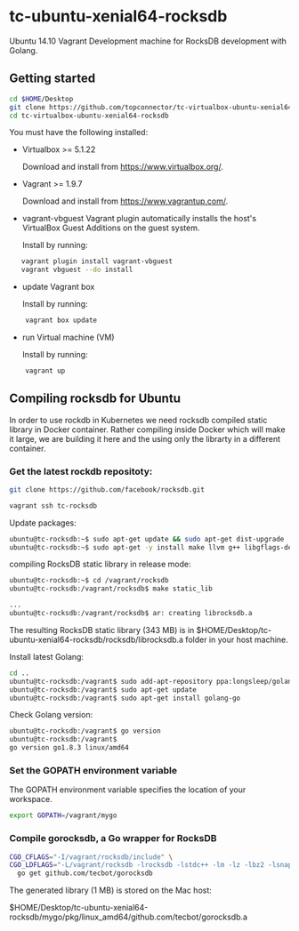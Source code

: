 # tc-ubuntu-xenial64-rocksdb

Ubuntu 14.10 Vagrant Development machine for RocksDB development with Golang.

## Getting started

```bash
cd $HOME/Desktop
git clone https://github.com/topconnector/tc-virtualbox-ubuntu-xenial64-rocksdb.git
cd tc-virtualbox-ubuntu-xenial64-rocksdb
```

You must have the following installed:

* Virtualbox >= 5.1.22

  Download and install from https://www.virtualbox.org/.

* Vagrant >= 1.9.7

  Download and install from https://www.vagrantup.com/.

* vagrant-vbguest Vagrant plugin
  automatically installs the host's VirtualBox Guest Additions on the guest system.

  Install by running: 

```bash
   vagrant plugin install vagrant-vbguest
   vagrant vbguest --do install
```

 
* update Vagrant box

  Install by running: 
    
```bash
    vagrant box update
```
    
* run Virtual machine (VM)

  Install by running: 
  
```bash
    vagrant up
```

## Compiling rocksdb for Ubuntu

In order to use rockdb in Kubernetes we need rocksdb compiled static library in Docker container. Rather compiling
inside Docker which will make it large, we are building it here and the using only the librarty in a different container.

### Get the latest rockdb repositoty:

```bash
git clone https://github.com/facebook/rocksdb.git
```

```bash
vagrant ssh tc-rocksdb
```

Update packages:

```bash
ubuntu@tc-rocksdb:~$ sudo apt-get update && sudo apt-get dist-upgrade
ubuntu@tc-rocksdb:~$ sudo apt-get -y install make llvm g++ libgflags-dev libsnappy-dev  zlib1g-dev libbz2-dev liblz4-dev libzstd-dev
```

compiling RocksDB static library in release mode:

```bash
ubuntu@tc-rocksdb:~$ cd /vagrant/rocksdb
ubuntu@tc-rocksdb:/vagrant/rocksdb$ make static_lib 

...
ubuntu@tc-rocksdb:/vagrant/rocksdb$ ar: creating librocksdb.a
```

The resulting RocksDB static library (343 MB) is in 
$HOME/Desktop/tc-ubuntu-xenial64-rocksdb/rocksdb/librocksdb.a 
folder in your host machine.

Install latest Golang:

```bash
cd ..
ubuntu@tc-rocksdb:/vagrant$ sudo add-apt-repository ppa:longsleep/golang-backports
ubuntu@tc-rocksdb:/vagrant$ sudo apt-get update
ubuntu@tc-rocksdb:/vagrant$ sudo apt-get install golang-go
```

Check Golang version:

```bash
ubuntu@tc-rocksdb:/vagrant$ go version
ubuntu@tc-rocksdb:/vagrant$ 
go version go1.8.3 linux/amd64
```

### Set the GOPATH environment variable

The GOPATH environment variable specifies the location of your workspace. 

```bash
export GOPATH=/vagrant/mygo
```

### Compile gorocksdb, a Go wrapper for RocksDB

```bash
CGO_CFLAGS="-I/vagrant/rocksdb/include" \
CGO_LDFLAGS="-L/vagrant/rocksdb -lrocksdb -lstdc++ -lm -lz -lbz2 -lsnappy -llz4 -lzstd" \
  go get github.com/tecbot/gorocksdb
```
The generated library (1 MB) is stored on the Mac host:

$HOME/Desktop/tc-ubuntu-xenial64-rocksdb/mygo/pkg/linux_amd64/github.com/tecbot/gorocksdb.a
